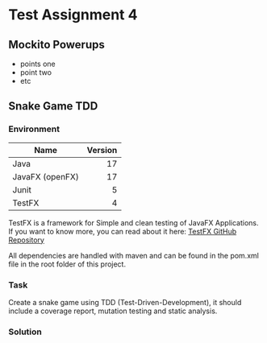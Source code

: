 # Test Assignment 4

## Mockito Powerups

- points one
- point two
- etc

## Snake Game TDD
### Environment
| Name            | Version       |
|-----------------|--------------:|
| Java            | 17            |
| JavaFX (openFX) | 17            |
| Junit           | 5             | 
| TestFX          | 4             |

TestFX is a framework for Simple and clean testing of JavaFX Applications. 
If you want to know more, you can read about it here: 
[TestFX GitHub Repository](https://github.com/TestFX/TestFX) 

All dependencies are handled with maven and can be found in the pom.xml file in 
the root folder of this project. 

### Task
Create a snake game using TDD (Test-Driven-Development), it should include a
coverage report, mutation testing and static analysis. 

### Solution

